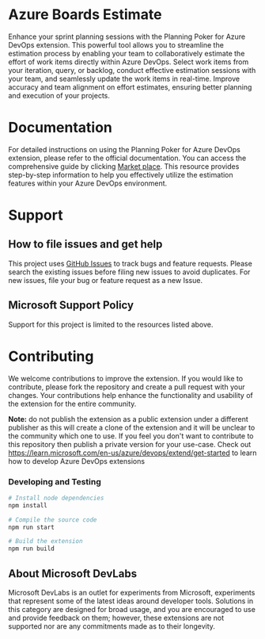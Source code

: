 
# Azure Boards Estimate

Enhance your sprint planning sessions with the Planning Poker for Azure DevOps extension. This powerful tool allows you to streamline the estimation process by enabling your team to collaboratively estimate the effort of work items directly within Azure DevOps. Select work items from your iteration, query, or backlog, conduct effective estimation sessions with your team, and seamlessly update the work items in real-time. Improve accuracy and team alignment on effort estimates, ensuring better planning and execution of your projects.

# Documentation 

For detailed instructions on using the Planning Poker for Azure DevOps extension, please refer to the official documentation. You can access the comprehensive guide by clicking [Market place](https://marketplace.visualstudio.com/items?itemName=ms-devlabs.estimate). This resource provides step-by-step information to help you effectively utilize the estimation features within your Azure DevOps environment.

# Support

## How to file issues and get help

This project uses [GitHub Issues](https://github.com/microsoft/azure-boards-estimate/issues) to track bugs and feature requests. Please search the existing issues before filing new issues to avoid duplicates. For new issues, file your bug or feature request as a new Issue. 

## Microsoft Support Policy

Support for this project is limited to the resources listed above.

# Contributing

We welcome contributions to improve the extension. If you would like to contribute, please fork the repository and create a pull request with your changes. Your 
contributions help enhance the functionality and usability of the extension for the entire community.

**Note:** do not publish the extension as a public extension under a different publisher as this will create a clone of the extension and it will be unclear to the 
community which one to use. If you feel you don't want to contribute to this repository then publish a private version for your use-case.
Check out https://learn.microsoft.com/en-us/azure/devops/extend/get-started to learn how to develop Azure DevOps extensions

### Developing and Testing

```bash
# Install node dependencies
npm install

# Compile the source code
npm run start

# Build the extension
npm run build
```
## About Microsoft DevLabs

Microsoft DevLabs is an outlet for experiments from Microsoft, experiments that represent some of the latest ideas around developer tools. Solutions in this 
category are designed for broad usage, and you are encouraged to use and provide feedback on them; however, these extensions are not supported nor are any 
commitments made as to their longevity.
```





